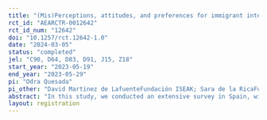 ```yaml
---
title: "(Mis)Perceptions, attitudes, and preferences for immigrant integration: Evidence from a survey experiment"
rct_id: "AEARCTR-0012642"
rct_id_num: "12642"
doi: "10.1257/rct.12642-1.0"
date: "2024-03-05"
status: "completed"
jel: "C90, D64, D83, D91, J15, Z18"
start_year: "2023-05-19"
end_year: "2023-05-29"
pi: "Odra Quesada"
pi_other: "David Martinez de LafuenteFundación ISEAK; Sara de la RicaFundación ISEAK"
abstract: "In this study, we conducted an extensive survey in Spain, with a sample size of 3,200 non-immigrants. The main focus of our research was to explore the native population's perspectives on immigration and how these perceptions affect their preferences regarding both migration policies and the labor integration of immigrants. Given the significant impact of immigration on Spain's demographic landscape and its integration into society, our survey aimed to collect detailed and quantitative data on how natives perceive various aspects of immigration, including the number of immigrants, their origins, unemployment rates, and educational backgrounds. A central aspect of our analysis was to compare these perceptions with actual realities to determine their accuracy. We also explored respondents' attitudes toward a range of policies, including migration policies and labor market integration policies. This comprehensive approach allowed us to examine support for policies aimed at attracting and integrating immigrants into Spanish society. To establish causality in these relationships, we implemented two randomized information treatments. "
layout: registration
---
```


